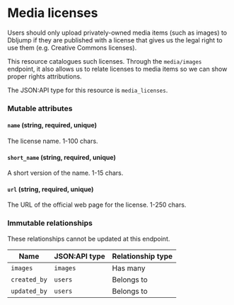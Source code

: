 # Media licenses

Users should only upload privately-owned media items (such as images) to Dbljump if they are published with a license that gives us the legal right to use them (e.g. Creative Commons licenses).

This resource catalogues such licenses. Through the `media/images` endpoint, it also allows us to relate licenses to media items so we can show proper rights attributions.

The JSON:API type for this resource is `media_licenses`.

### Mutable attributes

#### `name` (string, required, unique)

The license name. 1-100 chars.

#### `short_name` (string, required, unique)

A short version of the name. 1-15 chars.

#### `url` (string, required, unique)

The URL of the official web page for the license. 1-250 chars.

### Immutable relationships

These relationships cannot be updated at this endpoint.

Name | JSON:API type | Relationship type
------------ | ---------- | -----------------
`images` | `images` | Has many
`created_by` | `users` | Belongs to
`updated_by` | `users` | Belongs to
